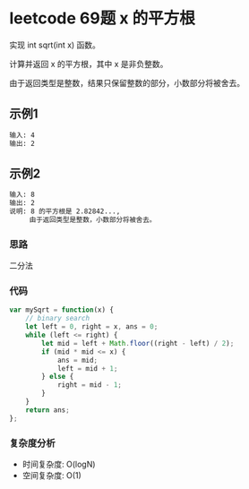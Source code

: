 # leetcode 69题 x 的平方根

实现 int sqrt(int x) 函数。

计算并返回 x 的平方根，其中 x 是非负整数。

由于返回类型是整数，结果只保留整数的部分，小数部分将被舍去。

## 示例1

```bash
输入: 4
输出: 2
```

## 示例2

```bash
输入: 8
输出: 2
说明: 8 的平方根是 2.82842..., 
     由于返回类型是整数，小数部分将被舍去。
```

### 思路

二分法

### 代码

```js
var mySqrt = function(x) {
    // binary search
    let left = 0, right = x, ans = 0;
    while (left <= right) {
        let mid = left + Math.floor((right - left) / 2);
        if (mid * mid <= x) {
            ans = mid;
            left = mid + 1;
        } else {
            right = mid - 1;
        }
    }
    return ans;
};
```

### 复杂度分析

- 时间复杂度: O(logN)
- 空间复杂度: O(1)
